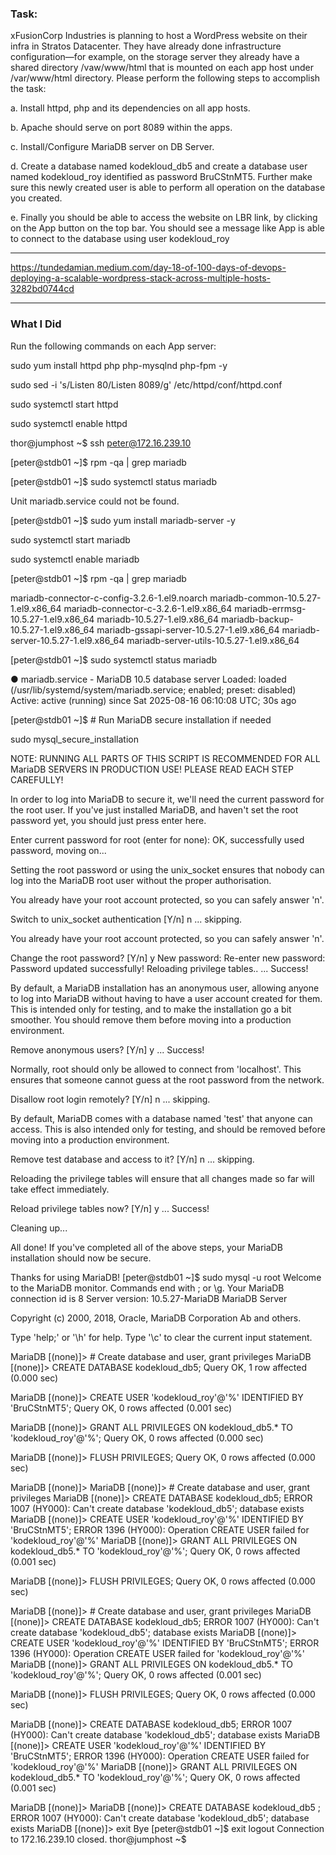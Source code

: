 ### Task:

xFusionCorp Industries is planning to host a WordPress website on their infra in Stratos Datacenter. They have already done infrastructure configuration—for example, on the storage server they already have a shared directory /vaw/www/html that is mounted on each app host under /var/www/html directory. Please perform the following steps to accomplish the task:



a. Install httpd, php and its dependencies on all app hosts.


b. Apache should serve on port 8089 within the apps.


c. Install/Configure MariaDB server on DB Server.


d. Create a database named kodekloud_db5 and create a database user named kodekloud_roy identified as password BruCStnMT5. Further make sure this newly created user is able to perform all operation on the database you created.


e. Finally you should be able to access the website on LBR link, by clicking on the App button on the top bar. You should see a message like App is able to connect to the database using user kodekloud_roy

------------------------------------------------------------
https://tundedamian.medium.com/day-18-of-100-days-of-devops-deploying-a-scalable-wordpress-stack-across-multiple-hosts-3282bd0744cd

-------------------------------------------

### What I Did

Run the following commands on each App server:

sudo yum install httpd php php-mysqlnd php-fpm  -y

sudo sed -i 's/Listen 80/Listen 8089/g' /etc/httpd/conf/httpd.conf

sudo systemctl start httpd

sudo systemctl enable httpd


thor@jumphost ~$ ssh peter@172.16.239.10

[peter@stdb01 ~]$ rpm -qa | grep mariadb

[peter@stdb01 ~]$ sudo systemctl status mariadb

Unit mariadb.service could not be found.

[peter@stdb01 ~]$ sudo yum install mariadb-server -y

sudo systemctl start mariadb

sudo systemctl enable mariadb

[peter@stdb01 ~]$ rpm -qa | grep mariadb

mariadb-connector-c-config-3.2.6-1.el9.noarch
mariadb-common-10.5.27-1.el9.x86_64
mariadb-connector-c-3.2.6-1.el9.x86_64
mariadb-errmsg-10.5.27-1.el9.x86_64
mariadb-10.5.27-1.el9.x86_64
mariadb-backup-10.5.27-1.el9.x86_64
mariadb-gssapi-server-10.5.27-1.el9.x86_64
mariadb-server-10.5.27-1.el9.x86_64
mariadb-server-utils-10.5.27-1.el9.x86_64


[peter@stdb01 ~]$ sudo systemctl status mariadb

● mariadb.service - MariaDB 10.5 database server
     Loaded: loaded (/usr/lib/systemd/system/mariadb.service; enabled; preset: disabled)
     Active: active (running) since Sat 2025-08-16 06:10:08 UTC; 30s ago

[peter@stdb01 ~]$ # Run MariaDB secure installation if needed

sudo mysql_secure_installation

NOTE: RUNNING ALL PARTS OF THIS SCRIPT IS RECOMMENDED FOR ALL MariaDB
      SERVERS IN PRODUCTION USE!  PLEASE READ EACH STEP CAREFULLY!

In order to log into MariaDB to secure it, we'll need the current
password for the root user. If you've just installed MariaDB, and
haven't set the root password yet, you should just press enter here.

Enter current password for root (enter for none): 
OK, successfully used password, moving on...

Setting the root password or using the unix_socket ensures that nobody
can log into the MariaDB root user without the proper authorisation.

You already have your root account protected, so you can safely answer 'n'.

Switch to unix_socket authentication [Y/n] n
 ... skipping.

You already have your root account protected, so you can safely answer 'n'.

Change the root password? [Y/n] y
New password: 
Re-enter new password: 
Password updated successfully!
Reloading privilege tables..
 ... Success!


By default, a MariaDB installation has an anonymous user, allowing anyone
to log into MariaDB without having to have a user account created for
them.  This is intended only for testing, and to make the installation
go a bit smoother.  You should remove them before moving into a
production environment.

Remove anonymous users? [Y/n] y
 ... Success!

Normally, root should only be allowed to connect from 'localhost'.  This
ensures that someone cannot guess at the root password from the network.

Disallow root login remotely? [Y/n] n
 ... skipping.

By default, MariaDB comes with a database named 'test' that anyone can
access.  This is also intended only for testing, and should be removed
before moving into a production environment.

Remove test database and access to it? [Y/n] n
 ... skipping.

Reloading the privilege tables will ensure that all changes made so far
will take effect immediately.

Reload privilege tables now? [Y/n] y
 ... Success!

Cleaning up...

All done!  If you've completed all of the above steps, your MariaDB
installation should now be secure.

Thanks for using MariaDB!
[peter@stdb01 ~]$ sudo mysql -u root
Welcome to the MariaDB monitor.  Commands end with ; or \g.
Your MariaDB connection id is 8
Server version: 10.5.27-MariaDB MariaDB Server

Copyright (c) 2000, 2018, Oracle, MariaDB Corporation Ab and others.

Type 'help;' or '\h' for help. Type '\c' to clear the current input statement.

MariaDB [(none)]> # Create database and user, grant privileges
MariaDB [(none)]> CREATE DATABASE kodekloud_db5;
Query OK, 1 row affected (0.000 sec)

MariaDB [(none)]> CREATE USER 'kodekloud_roy'@'%' IDENTIFIED BY 'BruCStnMT5';
Query OK, 0 rows affected (0.001 sec)

MariaDB [(none)]> GRANT ALL PRIVILEGES ON kodekloud_db5.* TO 'kodekloud_roy'@'%';
Query OK, 0 rows affected (0.000 sec)

MariaDB [(none)]> FLUSH PRIVILEGES;
Query OK, 0 rows affected (0.000 sec)

MariaDB [(none)]> 
MariaDB [(none)]> # Create database and user, grant privileges
MariaDB [(none)]> CREATE DATABASE kodekloud_db5;
ERROR 1007 (HY000): Can't create database 'kodekloud_db5'; database exists
MariaDB [(none)]> CREATE USER 'kodekloud_roy'@'%' IDENTIFIED BY 'BruCStnMT5';
ERROR 1396 (HY000): Operation CREATE USER failed for 'kodekloud_roy'@'%'
MariaDB [(none)]> GRANT ALL PRIVILEGES ON kodekloud_db5.* TO 'kodekloud_roy'@'%';
Query OK, 0 rows affected (0.001 sec)

MariaDB [(none)]> FLUSH PRIVILEGES;
Query OK, 0 rows affected (0.000 sec)

MariaDB [(none)]> # Create database and user, grant privileges
MariaDB [(none)]> CREATE DATABASE kodekloud_db5;
ERROR 1007 (HY000): Can't create database 'kodekloud_db5'; database exists
MariaDB [(none)]> CREATE USER 'kodekloud_roy'@'%' IDENTIFIED BY 'BruCStnMT5';
ERROR 1396 (HY000): Operation CREATE USER failed for 'kodekloud_roy'@'%'
MariaDB [(none)]> GRANT ALL PRIVILEGES ON kodekloud_db5.* TO 'kodekloud_roy'@'%';
Query OK, 0 rows affected (0.001 sec)

MariaDB [(none)]> FLUSH PRIVILEGES;
Query OK, 0 rows affected (0.000 sec)

MariaDB [(none)]> CREATE DATABASE kodekloud_db5;
ERROR 1007 (HY000): Can't create database 'kodekloud_db5'; database exists
MariaDB [(none)]> CREATE USER 'kodekloud_roy'@'%' IDENTIFIED BY 'BruCStnMT5';
ERROR 1396 (HY000): Operation CREATE USER failed for 'kodekloud_roy'@'%'
MariaDB [(none)]> GRANT ALL PRIVILEGES ON kodekloud_db5.* TO 'kodekloud_roy'@'%';
Query OK, 0 rows affected (0.001 sec)

MariaDB [(none)]> 
MariaDB [(none)]> CREATE DATABASE kodekloud_db5 ;
ERROR 1007 (HY000): Can't create database 'kodekloud_db5'; database exists
MariaDB [(none)]> exit
Bye
[peter@stdb01 ~]$ exit
logout
Connection to 172.16.239.10 closed.
thor@jumphost ~$ 
